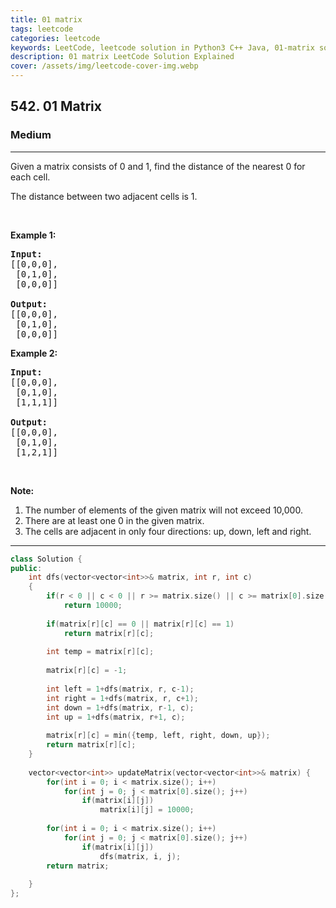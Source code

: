 ```yaml
---
title: 01 matrix
tags: leetcode
categories: leetcode
keywords: LeetCode, leetcode solution in Python3 C++ Java, 01-matrix solution
description: 01 matrix LeetCode Solution Explained
cover: /assets/img/leetcode-cover-img.webp
---
```



<h2>542. 01 Matrix</h2><h3>Medium</h3><hr><div><p>Given a matrix consists of 0 and 1, find the distance of the nearest 0 for each cell.</p>

<p>The distance between two adjacent cells is 1.</p>

<p>&nbsp;</p>

<p><b>Example 1: </b></p>

<pre><strong>Input:</strong>
[[0,0,0],
 [0,1,0],
 [0,0,0]]

<strong>Output:</strong>
[[0,0,0],
&nbsp;[0,1,0],
&nbsp;[0,0,0]]
</pre>

<p><b>Example 2: </b></p>

<pre><b>Input:</b>
[[0,0,0],
 [0,1,0],
 [1,1,1]]

<strong>Output:</strong>
[[0,0,0],
 [0,1,0],
 [1,2,1]]
</pre>

<p>&nbsp;</p>

<p><b>Note:</b></p>

<ol>
	<li>The number of elements of the given matrix will not exceed 10,000.</li>
	<li>There are at least one 0 in the given matrix.</li>
	<li>The cells are adjacent in only four directions: up, down, left and right.</li>
</ol>
</div>

---




```cpp
class Solution {
public:
    int dfs(vector<vector<int>>& matrix, int r, int c)
    {
        if(r < 0 || c < 0 || r >= matrix.size() || c >= matrix[0].size() || matrix[r][c] == -1)
            return 10000;
        
        if(matrix[r][c] == 0 || matrix[r][c] == 1)
            return matrix[r][c];
        
        int temp = matrix[r][c];
        
        matrix[r][c] = -1;
        
        int left = 1+dfs(matrix, r, c-1);
        int right = 1+dfs(matrix, r, c+1);
        int down = 1+dfs(matrix, r-1, c);
        int up = 1+dfs(matrix, r+1, c);
        
        matrix[r][c] = min({temp, left, right, down, up});
        return matrix[r][c];
    }
    
    vector<vector<int>> updateMatrix(vector<vector<int>>& matrix) {
        for(int i = 0; i < matrix.size(); i++)
            for(int j = 0; j < matrix[0].size(); j++)
                if(matrix[i][j])
                    matrix[i][j] = 10000;
        
        for(int i = 0; i < matrix.size(); i++)
            for(int j = 0; j < matrix[0].size(); j++)
                if(matrix[i][j])
                    dfs(matrix, i, j);
        return matrix;
        
    }
};
```
